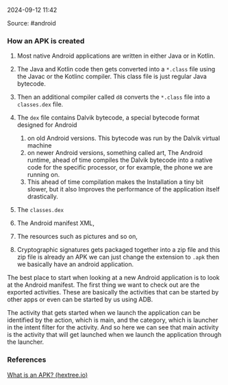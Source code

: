 
2024-09-12 11:42

Source: #android 
### How an APK is created

1. Most native Android applications are written in either Java or in Kotlin. 
2. The Java and Kotlin code then gets converted into a `*.class` file using the Javac or the Kotlinc compiler. This class file is just regular Java bytecode.
3. Then an additional compiler called `d8` converts the `*.class` file into a `classes.dex` file.
4. The `dex` file contains Dalvik bytecode, a special bytecode format designed for Android 
	1. on old Android versions. This bytecode was run by the Dalvik virtual machine 
	2. on newer Android versions, something called art, The Android runtime, ahead of time compiles the Dalvik bytecode into a native code for the specific processor, or for example, the phone we are running on. 
	3. This ahead of time compilation makes the Installation a tiny bit slower, but it also Improves the performance of the application itself drastically. 

1. The `classes.dex` 
2. The Android manifest XML,
3. The resources such as pictures and so on, 
4. Cryptographic signatures
gets packaged together into a zip file and this zip file is already an APK we can just change the extension to `.apk` then we basically have an android application.  

The best place to start when looking at a new Android application is to look at the Android manifest.
The first thing we want to check out are the exported activities. These are basically the activities that can be started by other apps or even can be started by us using ADB.

The activity that gets started when we launch the application can be identified by the action, which is main, and the category, which is launcher in the intent filter for the activity. 
And so here we can see that main activity is the activity that will get launched when we launch the application through the launcher. 

### References
[What is an APK? (hextree.io)](https://app.hextree.io/courses/reverse-android-apps/working-with-apks-and-apktool)